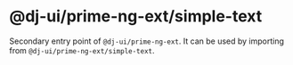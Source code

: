 # @dj-ui/prime-ng-ext/simple-text

Secondary entry point of `@dj-ui/prime-ng-ext`. It can be used by importing from `@dj-ui/prime-ng-ext/simple-text`.
